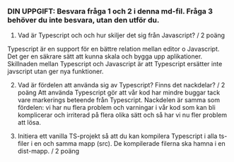 ### DIN UPPGIFT: Besvara fråga 1 och 2 i denna md-fil. Fråga 3 behöver du inte besvara, utan den utför du.


1. Vad är Typescript och och hur skiljer det sig från Javascript? / 2 poäng

Typescript är en support för en bättre relation mellan editor o Javascript. Det ger en säkrare sätt att kunna skala och bygga upp aplikationer. Skillnaden mellan Typescript och Javascript är att Typescript ersätter inte javscript utan ger nya funktioner.

2. Vad är fördelen att använda sig av Typescript? Finns det nackdelar? / 2 poäng
Att använda Typescript gör att vår kod har mindre buggar tack vare markerings beteende från Typescript. Nackdelen är samma som fördelen: vi har nu flera problem och varningar i vår kod som kan bli komplicerar och irriterad på flera olika sätt och så har vi nu fler problem att lösa.  

3. Initiera ett vanilla TS-projekt så att du kan kompilera 
 Typescript i alla ts-filer i en och samma mapp (src). De kompilerade filerna ska hamna i en dist-mapp. / 2 poäng